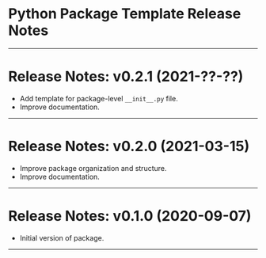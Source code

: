 Python Package Template Release Notes
=====================================
-------------------------------------------------------------------------------
Release Notes: v0.2.1 (2021-??-??)
==================================
* Add template for package-level `__init__.py` file.
* Improve documentation.

-------------------------------------------------------------------------------
Release Notes: v0.2.0 (2021-03-15)
==================================
* Improve package organization and structure.
* Improve documentation.

-------------------------------------------------------------------------------
Release Notes: v0.1.0 (2020-09-07)
==================================
* Initial version of package.

-------------------------------------------------------------------------------
